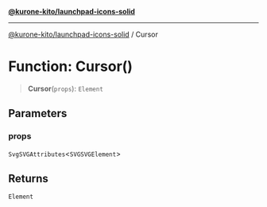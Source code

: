 [**@kurone-kito/launchpad-icons-solid**](../README.md)

***

[@kurone-kito/launchpad-icons-solid](../globals.md) / Cursor

# Function: Cursor()

> **Cursor**(`props`): `Element`

## Parameters

### props

`SvgSVGAttributes`\<`SVGSVGElement`\>

## Returns

`Element`
